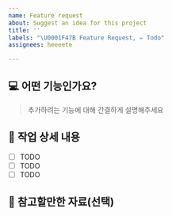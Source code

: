 ```yaml
---
name: Feature request
about: Suggest an idea for this project
title: ''
labels: "\U0001F47B Feature Request, ✏️ Todo"
assignees: heeeete

---
```


## 💻 어떤 기능인가요?

> 추가하려는 기능에 대해 간결하게 설명해주세요

## 📝 작업 상세 내용

- [ ] TODO
- [ ] TODO
- [ ] TODO

## 🔗 참고할만한 자료(선택)
